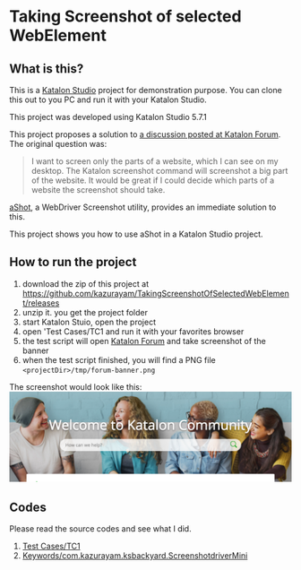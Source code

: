 # Taking Screenshot of selected WebElement

## What is this?

This is a [Katalon Studio](https://www.katalon.com/katalon-studio/) project
for demonstration purpose. You can clone this out to you PC and run it with
your Katalon Studio.

This project was developed using Katalon Studio 5.7.1

This project proposes a solution to [a discussion posted at Katalon Forum](https://forum.katalon.com/discussion/5010/take-screenshot-only-in-the-selected-area).
The original question was:
>I want to screen only the parts of a website, which I can see on my desktop.
>The Katalon screenshot command will screenshot a big part of the website.
>It would be great if I could decide which parts of a website the screenshot should take.

[aShot](https://github.com/yandex-qatools/ashot), a
WebDriver Screenshot utility, provides an immediate solution to this.

This project shows you how to use aShot in a Katalon Studio project.

## How to run the project

1. download the zip of this project at https://github.com/kazurayam/TakingScreenshotOfSelectedWebElement/releases
2. unzip it. you get the project folder
3. start Katalon Stuio, open the project
4. open 'Test Cases/TC1 and run it with your favorites browser
5. the test script will open [Katalon Forum](https://forum.katalon.com/discussions) and
take screenshot of the banner
6. when the test script finished, you will find a PNG file `<projectDir>/tmp/forum-banner.png`

The screenshot would look like this:
![forum-banner](tmp/forum-banner.png)

## Codes

Please read the source codes and see what I did.

1. [Test Cases/TC1](Scripts/TC1/Script1538686539182.groovy)
2. [Keywords/com.kazurayam.ksbackyard.ScreenshotdriverMini](Keywords/com/kazurayam/ScreenshotDriverMini.groovy)
